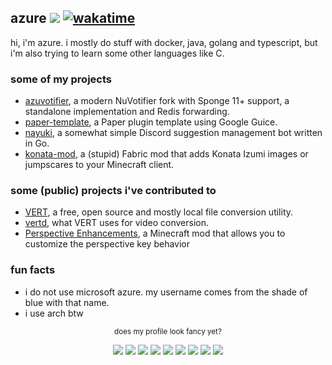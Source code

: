 ## azure ![](https://komarev.com/ghpvc/?username=azure&color=blueviolet&abbreviated=false&base=2000&label=views) [![wakatime](https://wakatime.com/badge/user/9062d325-832a-4dc0-8487-9ae72db78723.svg)](https://wakatime.com/@9062d325-832a-4dc0-8487-9ae72db78723)
hi, i'm azure. i mostly do stuff with docker, java, golang and typescript, but i'm also trying to learn some other languages like C.

### some of my projects
- [azuvotifier](https://github.com/azurejelly/azuvotifier), a modern NuVotifier fork with Sponge 11+ support, a standalone implementation and Redis forwarding.
- [paper-template](https://github.com/azurejelly/paper-template), a Paper plugin template using Google Guice.
- [nayuki](https://github.com/azurejelly/nayuki), a somewhat simple Discord suggestion management bot written in Go.
- [konata-mod](https://github.com/azurejelly/konata-mod), a (stupid) Fabric mod that adds Konata Izumi images or jumpscares to your Minecraft client.

### some (public) projects i've contributed to
- [VERT](https://github.com/VERT-sh/VERT), a free, open source and mostly local file conversion utility.
- [vertd](https://github.com/VERT-sh/vertd), what VERT uses for video conversion.
- [Perspective Enhancements](https://github.com/girlbossdev/PerspectiveEnhancements), a Minecraft mod that allows you to customize the perspective key behavior

### fun facts
- i do not use microsoft azure. my username comes from the shade of blue with that name.
- i use arch btw

<p align="center"><sub>does my profile look fancy yet?</sub></p>
<p align="center">
  <img src="https://img.shields.io/badge/Arch%20Linux-1793D1?logo=arch-linux&logoColor=fff&style=for-the-badge" />
  <img src="https://img.shields.io/badge/mac%20os-000000?style=for-the-badge&logo=apple&logoColor=F0F0F0" />
  <img src="https://img.shields.io/badge/Ubuntu-E95420?style=for-the-badge&logo=ubuntu&logoColor=white" />
  <img src="https://img.shields.io/badge/docker-%230db7ed.svg?style=for-the-badge&logo=docker&logoColor=white" />
  <img src="https://img.shields.io/badge/MongoDB-%234ea94b.svg?style=for-the-badge&logo=mongodb&logoColor=white" />
  <img src="https://img.shields.io/badge/go-%2300ADD8.svg?style=for-the-badge&logo=go&logoColor=white" />
  <img src="https://img.shields.io/badge/javascript-%23323330.svg?style=for-the-badge&logo=javascript&logoColor=%23F7DF1E" />
  <img src="https://img.shields.io/badge/typescript-%23007ACC.svg?style=for-the-badge&logo=typescript&logoColor=white" />
  <img src="https://img.shields.io/badge/java-%23ED8B00.svg?style=for-the-badge&logo=openjdk&logoColor=white" />
</p>
